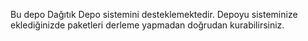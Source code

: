 Bu depo Dağıtık Depo sistemini desteklemektedir.
Depoyu sisteminize eklediğinizde paketleri derleme yapmadan doğrudan kurabilirsiniz.
